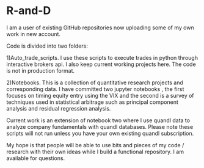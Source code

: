 # R-and-D

I am a user of existing GitHub repositories now uploading some of my own work in new account.

Code is divided into two folders:

1)Auto_trade_scripts. I use these scripts to execute trades in python through interactive brokers api. I also keep current working projects here. The code is not in production format. 

2)Notebooks. This is a collection of quantitative research projects and corresponding data. I have committed two jupyter notebooks , the first focuses on timing equity entry using the VIX and the second is a survey of techniques used in statistical arbitrage such as principal component analysis and residual regression analysis. 

Current work is an extension of notebook two where I use quandl data to analyze company fundamentals with quandl databases. Please note these scripts will not run unless you have your own existing quandl subscription.

My hope is that people will be able to use bits and pieces of my code / research with their own ideas while I build a functional repository. I am available for questions.
